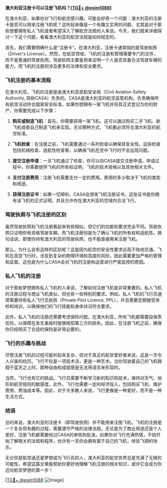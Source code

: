 **澳大利亚注册卡可以注册飞机吗？[[TG💪+ @esim1088](https://t.me/s/esim1088)]**

在澳大利亚，如果你对飞行和航空感兴趣，可能会好奇一个问题：澳大利亚的注册卡是否可以用来注册飞机呢？这听起来像是一个有趣又实用的问题，尤其是对于那些想要拥有私人飞机或者希望深入了解航空法规的人来说。今天，我们就来详细探讨一下这个问题，看看澳大利亚的航空法规是如何规定的。

首先，我们需要明确什么是“注册卡”。在澳大利亚，注册卡通常指的是驾驶执照（Driver's License）。然而，在航空领域，飞机的注册和管理需要专门的文件，而不是普通的驾驶执照。驾驶执照主要是用来证明一个人是否具备合法驾驶车辆的能力，而飞机的注册则涉及更多的法律和安全要求。

### 飞机注册的基本流程

在澳大利亚，飞机的注册是由澳大利亚民航安全局（Civil Aviation Safety Authority, 简称CASA）负责的。CASA是澳大利亚的航空监管机构，负责确保所有航空活动符合国家安全标准。如果你想拥有一架飞机并将其正式登记为你的财产，你需要完成以下步骤：

1. **购买或制造飞机**：首先，你需要获得一架飞机。这可以通过购买二手飞机、新飞机或者自己制造飞机来实现。无论哪种方式，飞机都必须符合澳大利亚的航空标准。

2. **飞机检查**：在注册之前，飞机需要通过一系列检查以确保其安全性。这些检查包括机械检查、适航性检查等，以确保飞机在空中飞行时不会出现问题。

3. **提交注册申请**：一旦飞机通过了检查，你可以向CASA提交注册申请。申请过程中，你需要提供飞机的所有权证明、飞机的技术规格以及其他相关文件。

4. **支付注册费用**：注册飞机需要支付一定的费用。费用的多少取决于飞机的类型和用途。

5. **获得注册证书**：如果一切顺利，CASA会颁发飞机注册证书。这张证书是你拥有该飞机的正式证明，并且允许你在澳大利亚的空域内合法飞行。

### 驾驶执照与飞机注册的区别

虽然驾驶执照和飞机注册看起来有些相似，但它们的功能和要求完全不同。驾驶执照只证明你有资格驾驶车辆，而飞机注册则是为了确认飞机的所有权和适航性。换句话说，即使你持有澳大利亚的驾驶执照，也不能直接用来注册飞机。

那么，为什么会有这样的区别呢？这是因为航空的安全性要求远高于陆地交通。飞机在高空飞行时，涉及到复杂的物理环境和高度的风险，因此需要更加严格的管理和监督。这也是为什么CASA会对飞机的注册和运营进行严密监控的原因。

### 私人飞机的注册

对于那些梦想拥有私人飞机的人来说，了解如何注册飞机是非常重要的。私人飞机的注册过程与商业飞机类似，但也有一些特别的要求。例如，私人飞机的飞行员通常需要持有私人飞行员执照（Private Pilot Licence, PPL），并且需要定期接受体检和培训，以确保他们的飞行技能和身体状况符合要求。

此外，私人飞机的注册还需要考虑保险问题。在澳大利亚，所有飞机都需要投保责任险，以保障在发生事故时能够赔偿第三方的损失。因此，在注册飞机之前，确保你已经购买了合适的保险是非常必要的。

### 飞行的乐趣与挑战

尽管注册飞机的过程可能听起来复杂，但对于真正的航空爱好者来说，这是一次令人兴奋的经历。飞行不仅是一项技术活，更是一种艺术。当你驾驶着自己的飞机翱翔于蓝天之上时，那种自由和成就感是无法用语言来形容的。

当然，飞行也有它的挑战。飞行员需要不断学习新的知识和技术，保持对天气、地形和航空规则的敏感度。此外，飞行也需要一定的经济投入，包括购买飞机、维护费用、燃油成本等。因此，对于大多数人来说，飞行更像是一种爱好，而不是一种生活方式。

### 结语

总的来说，澳大利亚的注册卡（即驾驶执照）并不能用来注册飞机。飞机的注册是一个复杂但有趣的过程，需要遵守严格的法律法规。无论是为了商业用途还是个人爱好，注册飞机都需要经过CASA的审核和批准。如果你对飞行充满热情，不妨开始了解相关的法规和程序，也许有一天你会拥有属于自己的飞机，体验飞翔的快乐。

无论你是航空迷还是梦想成为飞行员的人，澳大利亚的航空世界总是充满了无限的可能性。希望这篇文章能帮助你更好地理解飞机注册的相关知识，或许它会成为你迈向航空梦想的第一步！

[[TG💪+ @esim1088](https://t.me/s/esim1088) ![Image](https://i.postimg.cc/4NQfJmqS/Snipaste-2025-05-13-00-14-12.png)]